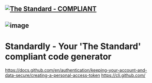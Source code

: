 [![The Standard - COMPLIANT](https://img.shields.io/badge/The_Standard-COMPLIANT-2ea44f)](https://github.com/hassanhabib/The-Standard)
---
![image](https://user-images.githubusercontent.com/797750/176318358-88779384-2628-4b2b-9b88-3099623c26ee.png)
---
# Standardly - Your 'The Standard' compliant code generator


https://docs.github.com/en/authentication/keeping-your-account-and-data-secure/creating-a-personal-access-token
https://cli.github.com/
